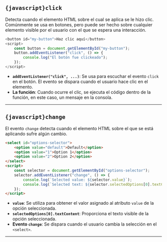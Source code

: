 
## `{javascript}click`

Detecta cuando el elemento HTML sobre el cual se aplica se le hizo clic. Comúnmente se usa en botones, pero puede ser hecho sobre cualquier elemento visible por el usuario con el que se espera una interacción. 

```javascript
<button id="my-button">Haz clic aquí</button>
<script>
	const button = document.getElementById("my-button");
	button.addEventListener("click", () => {
		console.log("El botón fue clickeado");
	});
</script>
```

- **`addEventListener("click", ...)`**: Se usa para escuchar el evento `click` en el botón. El evento se dispara cuando el usuario hace clic en el elemento.
- **La función**: Cuando ocurre el clic, se ejecuta el código dentro de la función, en este caso, un mensaje en la consola.
---
## `{javascript}change`

El evento `change` detecta cuando el elemento HTML sobre el que se está aplicando sufre algún cambio. 

```html
<select id="options-selector">
	<option value="default">Default</option>
	<option value="1">Option 1</option>
	<option value="2">Option 2</option>
</select>
<script>
	const selector = document.getElementById("options-selector");
	selector.addEventListener("change", () => {
		console.log(`Selected value: ${selector.value}`);
		console.log(`Selected text: ${selector.selectedOptions[0].textContent}`);
	});
</script>
``` 

- **`value`**: Se utiliza para obtener el valor asignado al atributo `value` de la opción seleccionada.
- **`selectedOptions[0].textContent`**: Proporciona el texto visible de la opción seleccionada.
- **Evento `change`**: Se dispara cuando el usuario cambia la selección en el `<select>`.

---
